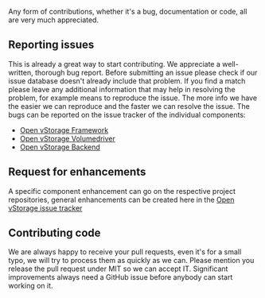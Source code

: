 Any form of contributions, whether it's a bug, documentation or code, all are very much appreciated.

## Reporting issues
This is already a great way to start contributing. We appreciate a well-written, thorough bug report.
Before submitting an issue please check if our issue database doesn't already include that problem. If you find a match
please leave any additional information that may help in resolving the problem, for example means to reproduce the issue.
The more info we have the easier we can reproduce and the faster we can resolve the issue.
The bugs can be reported on the issue tracker of the individual components:
* [Open vStorage Framework](https://github.com/openvstorage/framework/issues)
* [Open vStorage Volumedriver](https://github.com/openvstorage/volumedriver/issues)
* [Open vStorage Backend](https://github.com/openvstorage/alba/issues)

## Request for enhancements
A specific component enhancement can go on the respective project repositories, general enhancements can be created here in the
[Open vStorage issue tracker](https://github.com/openvstorage/openvstorage/issues)

## Contributing code
We are always happy to receive your pull requests, even it's for a small typo, we will try to process them as quickly as we can. Please mention you release the pull request under MIT so we can accept IT.
Significant improvements always need a GitHub issue before anybody can start working on it.
